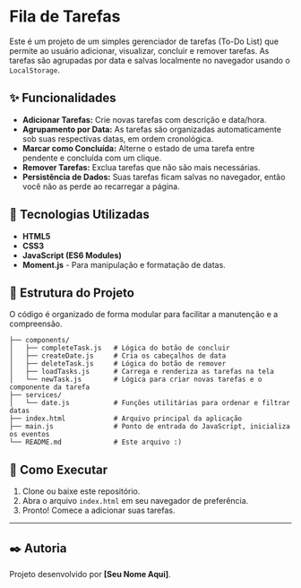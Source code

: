 # Fila de Tarefas

Este é um projeto de um simples gerenciador de tarefas (To-Do List) que permite ao usuário adicionar, visualizar, concluir e remover tarefas. As tarefas são agrupadas por data e salvas localmente no navegador usando o `LocalStorage`.

## ✨ Funcionalidades

- **Adicionar Tarefas:** Crie novas tarefas com descrição e data/hora.
- **Agrupamento por Data:** As tarefas são organizadas automaticamente sob suas respectivas datas, em ordem cronológica.
- **Marcar como Concluída:** Alterne o estado de uma tarefa entre pendente e concluída com um clique.
- **Remover Tarefas:** Exclua tarefas que não são mais necessárias.
- **Persistência de Dados:** Suas tarefas ficam salvas no navegador, então você não as perde ao recarregar a página.

## 🚀 Tecnologias Utilizadas

- **HTML5**
- **CSS3**
- **JavaScript (ES6 Modules)**
- **Moment.js** - Para manipulação e formatação de datas.

## 📂 Estrutura do Projeto

O código é organizado de forma modular para facilitar a manutenção e a compreensão.

```
├── components/
│   ├── completeTask.js   # Lógica do botão de concluir
│   ├── createDate.js     # Cria os cabeçalhos de data
│   ├── deleteTask.js     # Lógica do botão de remover
│   ├── loadTasks.js      # Carrega e renderiza as tarefas na tela
│   └── newTask.js        # Lógica para criar novas tarefas e o componente da tarefa
├── services/
│   └── date.js           # Funções utilitárias para ordenar e filtrar datas
├── index.html            # Arquivo principal da aplicação
├── main.js               # Ponto de entrada do JavaScript, inicializa os eventos
└── README.md             # Este arquivo :)
```

## 🏁 Como Executar

1. Clone ou baixe este repositório.
2. Abra o arquivo `index.html` em seu navegador de preferência.
3. Pronto! Comece a adicionar suas tarefas.

---

## ✒️ Autoria

Projeto desenvolvido por **[Seu Nome Aqui]**.